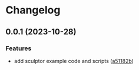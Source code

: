 # Changelog

## 0.0.1 (2023-10-28)


### Features

* add sculptor example code and scripts ([a51182b](https://github.com/liblaf/mesh-kit/commit/a51182b782ef65a928b1a382a841f1ec7e2884fe))
